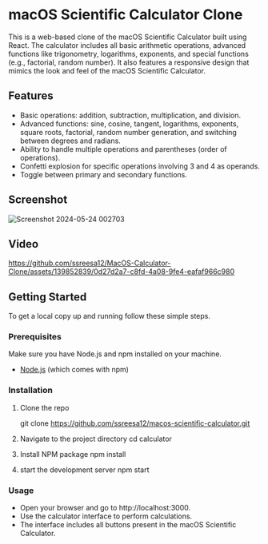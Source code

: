 # macOS Scientific Calculator Clone

This is a web-based clone of the macOS Scientific Calculator built using React. The calculator includes all basic arithmetic operations, advanced functions like trigonometry, logarithms, exponents, and special functions (e.g., factorial, random number). It also features a responsive design that mimics the look and feel of the macOS Scientific Calculator.

## Features

- Basic operations: addition, subtraction, multiplication, and division.
- Advanced functions: sine, cosine, tangent, logarithms, exponents, square roots, factorial, random number generation, and switching between degrees and radians.
- Ability to handle multiple operations and parentheses (order of operations).
- Confetti explosion for specific operations involving 3 and 4 as operands.
- Toggle between primary and secondary functions.


## Screenshot

![Screenshot 2024-05-24 002703](https://github.com/ssreesa12/MacOS-Calculator-Clone/assets/139852839/83f740d2-fa87-4303-b700-5ba16daf5954)



## Video 


https://github.com/ssreesa12/MacOS-Calculator-Clone/assets/139852839/0d27d2a7-c8fd-4a08-9fe4-eafaf966c980









## Getting Started

To get a local copy up and running follow these simple steps.

### Prerequisites

Make sure you have Node.js and npm installed on your machine.

- [Node.js](https://nodejs.org/) (which comes with npm)

### Installation

1. Clone the repo
   
   git clone https://github.com/ssreesa12/macos-scientific-calculator.git

2.  Navigate to the project directory
    cd calculator
3.  Install NPM package
    npm install

4.  start the development server
    npm start
### Usage
- Open your browser and go to http://localhost:3000.
- Use the calculator interface to perform calculations.
- The interface includes all buttons present in the macOS Scientific Calculator.


   


